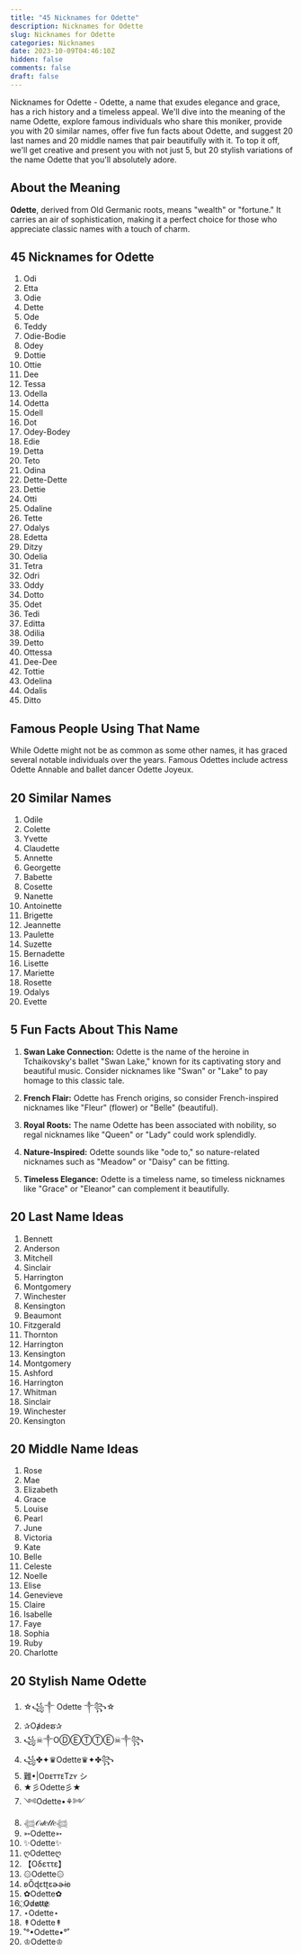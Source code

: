 ```yaml
---
title: "45 Nicknames for Odette"
description: Nicknames for Odette
slug: Nicknames for Odette
categories: Nicknames
date: 2023-10-09T04:46:10Z
hidden: false
comments: false
draft: false
---
```


Nicknames for Odette - Odette, a name that exudes elegance and grace, has a rich history and a timeless appeal. We'll dive into the meaning of the name Odette, explore famous individuals who share this moniker, provide you with 20 similar names, offer five fun facts about Odette, and suggest 20 last names and 20 middle names that pair beautifully with it. To top it off, we'll get creative and present you with not just 5, but 20 stylish variations of the name Odette that you'll absolutely adore.

## About the Meaning

**Odette**, derived from Old Germanic roots, means "wealth" or "fortune." It carries an air of sophistication, making it a perfect choice for those who appreciate classic names with a touch of charm.

## 45 Nicknames for Odette

1. Odi
2. Etta
3. Odie
4. Dette
5. Ode
6. Teddy
7. Odie-Bodie
8. Odey
9. Dottie
10. Ottie
11. Dee
12. Tessa
13. Odella
14. Odetta
15. Odell
16. Dot
17. Odey-Bodey
18. Edie
19. Detta
20. Teto
21. Odina
22. Dette-Dette
23. Dettie
24. Otti
25. Odaline
26. Tette
27. Odalys
28. Edetta
29. Ditzy
30. Odelia
31. Tetra
32. Odri
33. Oddy
34. Dotto
35. Odet
36. Tedi
37. Editta
38. Odilia
39. Detto
40. Ottessa
41. Dee-Dee
42. Tottie
43. Odelina
44. Odalis
45. Ditto

## Famous People Using That Name

While Odette might not be as common as some other names, it has graced several notable individuals over the years. Famous Odettes include actress Odette Annable and ballet dancer Odette Joyeux.

## 20 Similar Names

1. Odile
2. Colette
3. Yvette
4. Claudette
5. Annette
6. Georgette
7. Babette
8. Cosette
9. Nanette
10. Antoinette
11. Brigette
12. Jeannette
13. Paulette
14. Suzette
15. Bernadette
16. Lisette
17. Mariette
18. Rosette
19. Odalys
20. Evette

## 5 Fun Facts About This Name

1. **Swan Lake Connection:** Odette is the name of the heroine in Tchaikovsky's ballet "Swan Lake," known for its captivating story and beautiful music. Consider nicknames like "Swan" or "Lake" to pay homage to this classic tale.

2. **French Flair:** Odette has French origins, so consider French-inspired nicknames like "Fleur" (flower) or "Belle" (beautiful).

3. **Royal Roots:** The name Odette has been associated with nobility, so regal nicknames like "Queen" or "Lady" could work splendidly.

4. **Nature-Inspired:** Odette sounds like "ode to," so nature-related nicknames such as "Meadow" or "Daisy" can be fitting.

5. **Timeless Elegance:** Odette is a timeless name, so timeless nicknames like "Grace" or "Eleanor" can complement it beautifully.

## 20 Last Name Ideas

1. Bennett
2. Anderson
3. Mitchell
4. Sinclair
5. Harrington
6. Montgomery
7. Winchester
8. Kensington
9. Beaumont
10. Fitzgerald
11. Thornton
12. Harrington
13. Kensington
14. Montgomery
15. Ashford
16. Harrington
17. Whitman
18. Sinclair
19. Winchester
20. Kensington

## 20 Middle Name Ideas

1. Rose
2. Mae
3. Elizabeth
4. Grace
5. Louise
6. Pearl
7. June
8. Victoria
9. Kate
10. Belle
11. Celeste
12. Noelle
13. Elise
14. Genevieve
15. Claire
16. Isabelle
17. Faye
18. Sophia
19. Ruby
20. Charlotte

## 20 Stylish Name Odette

1. ☆꧁༒ Odette ༒꧂☆
2. ✰Oⱥdeຮ✰
3. ꧁☠︎༒OⒹⒺⓉⓉⒺ☠︎༒꧂
4. ꧁✤✦♛Odette♛✦✤꧂
5. 難•|OᴅᴇᴛᴛᴇTᴢʏ シ︎
6. ★彡Odette彡★
7. ༺Odette•⚘༻
8. 𓆉𝒪𝒹𝑒𝓉𝓉𝑒𓆉
9. ➳Odette➳
10. ✨Odette✨
11. ღOdetteღ
12. 【Oδεττε】
13. ۞Odette۞
14. ʚŐɖɛtʈɛɚɚɨʚ
15. ✿Odette✿
16. ҉O̷d̷e̷t̷t̷e̷҉
17. ⋆Odette⋆
18. ↟Odette↟
19. ˚°•Odette•°˚
20. ♔Odette♔